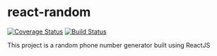 # react-random
[![Coverage Status](https://coveralls.io/repos/github/fuchodeveloper/react-random/badge.svg?branch=master)](https://coveralls.io/github/fuchodeveloper/react-random?branch=master)
[![Build Status](https://travis-ci.org/fuchodeveloper/react-random.svg?branch=master)](https://travis-ci.org/fuchodeveloper/react-random)

This project is a random phone number generator built using ReactJS
